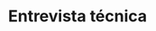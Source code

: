---
layout: posts_by_category
categories: entrevista-tecnica
title: Entrevista técnica
permalink: /category/django
---